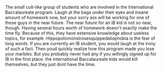 The small cult-like group of students who are involved in the International Baccalaureate program. Laugh at the bags under their eyes and insane amount of homework now, but your sorry ass will be working for one of these guys in the near future. The near future for an IB kid is not so near, though. Having several hours worth of homework doesn't exactly make the time fly. Because of this, they have extensive knowledge about useless topics, for example :Hippopotomonstrosesquippedaliophobia is the fear of long words. If you are currently an IB student, you would laugh at the irony of such a fact. Then youd quickly realize how this program made you lose your marbles. But you probably never had any if you willingly signed up for IB in the first place.
the international Baccalaureate kids would kill themselves, but they just dont have the time.

<!---
KKQC/KKQC is a ✨ special ✨ repository because its `README.md` (this file) appears on your GitHub profile.
You can click the Preview link to take a look at your changes.
--->
